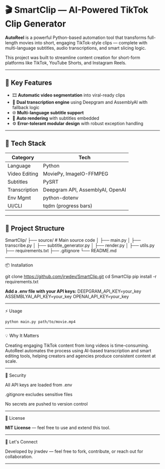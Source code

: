 # 🎬 SmartClip — AI-Powered TikTok Clip Generator

**AutoReel** is a powerful Python-based automation tool that transforms full-length movies into short, engaging TikTok-style clips — complete with multi-language subtitles, audio transcriptions, and smart slicing logic.

This project was built to streamline content creation for short-form platforms like TikTok, YouTube Shorts, and Instagram Reels.

---

## 🚀 Key Features

- 🎞️ **Automatic video segmentation** into viral-ready clips
- 🧠 **Dual transcription engine** using Deepgram and AssemblyAI with fallback logic
- 🌐 **Multi-language subtitle support**
- 🎥 **Auto rendering** with subtitles embedded
- ⚙️ **Error-tolerant modular design** with robust exception handling

---

## 🧰 Tech Stack

| Category      | Tech                               |
|---------------|------------------------------------|
| Language      | Python                             |
| Video Editing | MoviePy, ImageIO-FFMPEG            |
| Subtitles     | PySRT                              |
| Transcription | Deepgram API, AssemblyAI, OpenAI   |
| Env Mgmt      | python-dotenv                      |
| UI/CLI        | tqdm (progress bars)               |

---

## 📁 Project Structure

SmartClip/
├── source/ # Main source code
│ ├── main.py
│ ├── transcribe.py
│ ├── subtitle_generator.py
│ ├── render.py
│ ├── utils.py
├── requirements.txt
├── .gitignore
└── README.md

---

📦 Installation

git clone https://github.com/jrwdev/SmartClip.git
cd SmartClip
pip install -r requirements.txt

**Add a .env file with your API keys:**
DEEPGRAM_API_KEY=your_key
ASSEMBLYAI_API_KEY=your_key
OPENAI_API_KEY=your_key

---

⚡ Usage

```python main.py path/to/movie.mp4```

---

💡 Why It Matters

Creating engaging TikTok content from long videos is time-consuming. AutoReel automates the process using AI-based transcription and smart editing tools, helping creators and agencies produce consistent content at scale.

---

🔐 Security

All API keys are loaded from .env

.gitignore excludes sensitive files

No secrets are pushed to version control

---

📄 License

**MIT License** — feel free to use and extend this tool.

---

🤝 Let's Connect

Developed by jrwdev — feel free to fork, contribute, or reach out for collaboration.

---